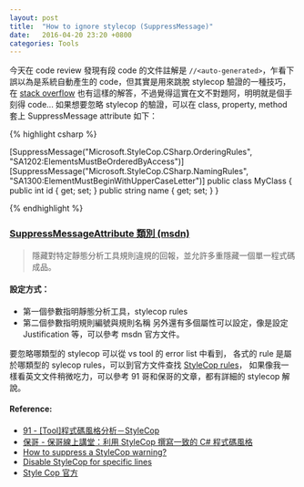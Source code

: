 ```yaml
---
layout: post
title:  "How to ignore stylecop (SuppressMessage)"
date:   2016-04-20 23:20 +0800
categories: Tools
---
```


今天在 code review 發現有段 code 的文件註解是 `//<auto-generated>`，乍看下誤以為是系統自動產生的 code，但其實是用來跳脫 stylecop 驗證的一種技巧， 在 [stack overflow][1] 也有這樣的解答，不過覺得這實在文不對題阿，明明就是個手刻得 code... 如果想要忽略 stylecop 的驗證，可以在 class, property, method 套上 SuppressMessage attribute 如下：

{% highlight csharp %}

[SuppressMessage("Microsoft.StyleCop.CSharp.OrderingRules", "SA1202:ElementsMustBeOrderedByAccess")] 
[SuppressMessage("Microsoft.StyleCop.CSharp.NamingRules", "SA1300:ElementMustBeginWithUpperCaseLetter")]
public class MyClass 
{ 
    public int id { get; set; } 
    public string name { get; set; } 
}

{% endhighlight %}


### [SuppressMessageAttribute 類別 (msdn)][2] 
> 隱藏對特定靜態分析工具規則違規的回報，並允許多重隱藏一個單一程式碼成品。

#### 設定方式： 

- 第一個參數指明靜態分析工具，stylecop rules 
- 第二個參數指明規則編號與規則名稱 另外還有多個屬性可以設定，像是設定 Justification 等，可以參考 msdn 官方文件。  

要忽略哪類型的 stylecop 可以從 vs tool 的 error list 中看到，  各式的 rule 是屬於哪類型的 sylecop rules，可以到官方文件查找 [StyleCop rules][3]，
如果像我一樣看英文文件稍微吃力，可以參考 91 哥和保哥的文章，都有詳細的 stylecop 解說。 

#### Reference: 
- [91 - [Tool]程式碼風格分析－StyleCop](https://dotblogs.com.tw/hatelove/2011/12/22/introducing-stylecop) 
- [保哥 - 保哥線上講堂：利用 StyleCop 撰寫一致的 C# 程式碼風格](http://www.slideshare.net/WillHuangTW/stylecop) 
- [How to suppress a StyleCop warning?](http://stackoverflow.com/questions/3287656/how-to-suppress-a-stylecop-warning) 
- [Disable StyleCop for specific lines](http://stackoverflow.com/questions/1754919/disable-stylecop-for-specific-lines) 
- [Style Cop 官方](http://stylecop.codeplex.com/)

[1]: http://stackoverflow.com/questions/16841791/how-can-you-force-stylecop-to-ignore-a-file "how-can-you-force-stylecop-to-ignore-a-file"
[2]: https://msdn.microsoft.com/zh-tw/library/system.diagnostics.codeanalysis.suppressmessageattribute(v=vs.110).aspx "Suppress Message Attribute"
[3]: http://stylecop.soyuz5.com/StyleCop%20Rules.html "StyleCop Rules"